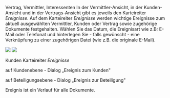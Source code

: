 
Vertrag, Vermittler, Interessenten
In der Vermittler-Ansicht, in der Kunden-Ansicht und in der Vertrags-Ansicht gibt es jeweils den Karteireiter *Ereignisse*. Auf dem Karteireiter	*Ereignisse* werden wichtige Ereignisse zum aktuell ausgewählten Vermittler, Kunden oder Vertrag sowie zugehörige Dokumente festgehalten.
Wählen Sie das Datum, die Ereignisart wie z.B: E-Mail oder Telefonat und hinterlegen Sie - falls gewünscht - eine Verknüpfung zu einer zugehörigen Datei (wie z.B. die originale E-Mail).

![](http://xpecto.github.io/docs/img/img043.png)
![](http://xpecto.github.io/docs/img/img045.png)

Kunden Karteireiter *Ereignisse*

auf Kundenebene - Dialog „Ereignis zum Kunden"

auf Beteiligungsebene - Dialog „Ereignis zur Beteiligung" 

Ereignis ist ein Verlauf für alle Dokumente. 
